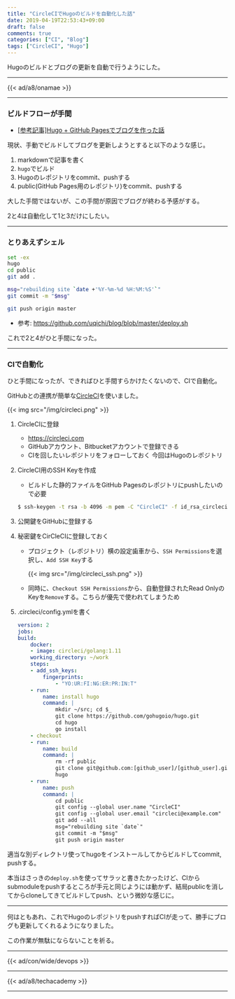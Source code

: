 ```yaml
---
title: "CircleCIでHugoのビルドを自動化した話"
date: 2019-04-19T22:53:43+09:00
draft: false
comments: true
categories: ["CI", "Blog"]
tags: ["CircleCI", "Hugo"]
---
```


Hugoのビルドとブログの更新を自動で行うようにした。

<!--more-->

---

{{< ad/a8/onamae >}}

---

### ビルドフローが手間

- [[参考記事]Hugo + GitHub Pagesでブログを作った話](https://www.ted027.com/post/hugo)

現状、手動でビルドしてブログを更新しようとすると以下のような感じ。

1. markdownで記事を書く
2. `hugo`でビルド
3. Hugoのレポジトリをcommit、pushする
4. public(GitHub Pages用のレポジトリ)をcommit、pushする

大した手間ではないが、この手間が原因でブログが終わる予感がする。

2と4は自動化して1と3だけにしたい。

---

### とりあえずシェル

```sh:deploy.sh
set -ex
hugo
cd public
git add .

msg="rebuilding site `date +'%Y-%m-%d %H:%M:%S'`"
git commit -m "$msg"

git push origin master
```

- 参考: https://github.com/uqichi/blog/blob/master/deploy.sh

これで2と4がひと手間になった。

---

### CIで自動化

ひと手間になったが、できればひと手間すらかけたくないので、CIで自動化。

GitHubとの連携が簡単な[CircleCI](https://circleci.com)を使いました。

{{< img src="/img/circleci.png" >}}

1. CircleCIに登録
    - https://circleci.com
    - GitHubアカウント、Bitbucketアカウントで登録できる
    - CIを回したいレポジトリをフォローしておく
        今回はHugoのレポジトリ

2. CircleCI用のSSH Keyを作成
    - ビルドした静的ファイルをGitHub Pagesのレポジトリにpushしたいので必要

    ```sh
    $ ssh-keygen -t rsa -b 4096 -m pem -C "CircleCI" -f id_rsa_circleci -N ""
    ```

3. 公開鍵をGitHubに登録する

4. 秘密鍵をCirCleCIに登録しておく
    - プロジェクト（レポジトリ）横の設定歯車から、`SSH Permissions`を選択し、`Add SSH Key`する

        {{< img src="/img/circleci_ssh.png" >}}

    - 同時に、`Checkout SSH Permissions`から、自動登録されたRead OnlyのKeyを`Remove`する。こちらが優先で使われてしまうため

5. .circleci/config.ymlを書く

    ```:config.yml
    version: 2
    jobs:
    build:
        docker:
        - image: circleci/golang:1.11
        working_directory: ~/work
        steps:
        - add_ssh_keys:
            fingerprints:
                - "YO:UR:FI:NG:ER:PR:IN:T"
        - run:
            name: install hugo
            command: |
                mkdir ~/src; cd $_
                git clone https://github.com/gohugoio/hugo.git
                cd hugo
                go install
        - checkout
        - run:
            name: build
            command: |
                rm -rf public
                git clone git@github.com:[github_user]/[github_user].github.io public
                hugo
        - run:
            name: push
            command: |
                cd public
                git config --global user.name "CircleCI"
                git config --global user.email "circleci@example.com"
                git add --all
                msg="rebuilding site `date`"
                git commit -m "$msg"
                git push origin master

    ```

適当な別ディレクトリ使ってhugoをインストールしてからビルドしてcommit, pushする。

本当はさっきの`deploy.sh`を使ってサラッと書きたかったけど、CIからsubmoduleをpushするところが手元と同じようには動かず、結局publicを消してからcloneしてきてビルドしてpush、という微妙な感じに。

---

何はともあれ、これでHugoのレポジトリをpushすればCIが走って、勝手にブログも更新してくれるようになりました。

この作業が無駄にならないことを祈る。

---

{{< ad/con/wide/devops >}}

---

{{< ad/a8/techacademy >}}

---
